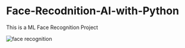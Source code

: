 # Face-Recodnition-AI-with-Python
This is a ML Face Recognition Project 


<img align="center" alt="face recognition" src="https://warehouse-camo.ingress.cmh1.psfhosted.org/5a78359ea27bd2ac223d7efb0f90810d77908461/68747470733a2f2f636c6f75642e67697468756275736572636f6e74656e742e636f6d2f6173736574732f3839363639322f32343433303339382f33366630653366302d313363622d313165372d383235382d3464306339636531653431392e676966">

